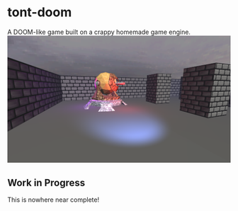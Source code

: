 # tont-doom
A DOOM-like game built on a crappy homemade game engine.
![screenshot.png](https://github.com/nethe550/tont-doom/blob/main/media/screenshot.png?raw=true)

## Work in Progress
This is nowhere near complete!
